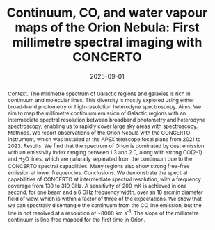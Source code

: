 ---
title: "Continuum, CO, and water vapour maps of the Orion Nebula: First millimetre spectral imaging with CONCERTO"
collection: "publications"
category: "co_papers"
permalink: /publications/2025A&A701A210D
link: https://ui.adsabs.harvard.edu/abs/2025A&A...701A.210D/abstract
date: 2025-09-01
venue: "Astronomy and Astrophysics"
citation: "Muñoz-Echeverría, M., Macías-Pérez, J.-F., Neri, R., et al. (2025), arXiv e-prints, arXiv:2509.14048."
abstract: "Context. The millimetre spectrum of Galactic regions and galaxies is rich in continuum and molecular lines. This diversity is mostly explored using either broad-band photometry or high-resolution heterodyne spectroscopy. Aims. We aim to map the millimetre continuum emission of Galactic regions with an intermediate spectral resolution between broadband photometry and heterodyne spectroscopy, enabling us to rapidly cover large sky areas with spectroscopy. Methods. We report observations of the Orion Nebula with the CONCERTO instrument, which was installed at the APEX telescope focal plane from 2021 to 2023. Results. We find that the spectrum of Orion is dominated by dust emission with an emissivity index ranging between 1.3 and 2.0, along with strong CO(2-1) and H<SUB>2</SUB>O lines, which are naturally separated from the continuum due to the CONCERTO spectral capabilities. Many regions also show strong free-free emission at lower frequencies. Conclusions. We demonstrate the spectral capabilities of CONCERTO at intermediate spectral resolution, with a frequency coverage from 130 to 310 GHz. A sensitivity of 200 mK is achieved in one second, for one beam and a 6 GHz frequency width, over an 18 arcmin diameter field of view, which is within a factor of three of the expectations. We show that we can spectrally disentangle the continuum from the CO line emission, but the line is not resolved at a resolution of ~8000 km s<SUP>–1</SUP>. The slope of the millimetre continuum is line-free mapped for the first time in Orion."
---
